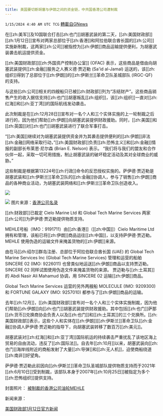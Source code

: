 ```yaml
---
title: 美国要切断胡塞与伊朗之间的资金链，中共国香港公司遭制裁
---
```

`1/15/2024 4:40 AM UTC TCG` [轉載自GNews](https://gnews.org/articles/2219288)

在[[zh:美军]]及10国联合打击[[zh:也门]]胡塞武装的第二天，[[zh:美国财政部]][[zh:1月12日]]宣布对两家总部位于[[zh:香港]]和阿拉伯联合酋长国的[[zh:公司]]实施新制裁，这两家[[zh:公司]]被指控为[[zh:伊朗]]商品运输提供便利，为胡塞武装袭击航运提供资金。

[[zh:美国财政部]][[zh:外国资产控制办公室]] (OFAC) 表示，这些商品是借由向胡塞武装提供[[zh:金融]]服务之人赛义德·贾迈勒 (Sa'id al-Jamal) 运送的，该[[zh:组织]]得到了总部位于[[zh:伊朗]]的[[zh:伊斯兰]]革命卫队圣城部队 (IRGC-QF) 的支持。

与这些[[zh:公司]]相关的四艘船只已被[[zh:财政部]]列为“冻结财产”。这些商品销售产生的收入据信支持[[zh:也门]]胡塞叛乱[[zh:组织]]，该[[zh:组织]]一直对[[zh:红海]]和[[zh:亚丁湾]]的国际航线发动袭击。

此次制裁是在[[zh:12月28日]]宣布对一名个人和三个实体实施的上一轮制裁之后进行的，因为他们帮助[[zh:伊朗]]向胡塞武装提供财政援助。同时，[[zh:美国]]和[[zh:英国]]对[[zh:也门]]胡塞武装进行了联合军事打击。

“[[zh:美国]]继续对为胡塞武装提供资金并为其袭击提供便利的[[zh:伊朗]]非法[[zh:金融]]网络采取行动，”[[zh:美国财政部]]负责[[zh:恐怖主义]]和[[zh:金融]]情报的副部长布莱恩·尼尔森 (Brian E. Nelson) 表示。 “我们将与我们的盟友和合作伙伴一起，采取一切可用措施，制止胡塞武装的破坏稳定活动及其对全球商业的威胁。”

这些制裁是根据第13224号[[zh:行政]]命令的反恐授权实施的。萨伊德·贾迈勒是胡塞武装和[[zh:伊斯兰]]革命卫队的[[zh:金融]]协调人，参与了销售[[zh:伊朗]]商品的各种商业活动，为胡塞武装网络和[[zh:伊斯兰]]革命卫队创造收入。 


![](ipfs://Qmf54ppccrSJqTRPcuc3fBf1rgme7MetYBB7htS5MTD7bn?.png)

![](ipfs://QmRiQWnZavhDc7HUWwkwVguugbze92d1zigwjVAbpc8GRt?.png)
图片来源：[香港公司名录](https://www.ltddir.com/company?utm_source=cielo-maritime-limited)


[[zh:财政部]]已裁定 Cielo Marine Ltd 和 Global Tech Marine Services 两家[[zh:公司]]为萨伊德·贾迈勒提供物质支持。

MEHLE号船（IMO：9191711）由[[zh:香港]]（[[zh:中国]]）Cielo Maritime Ltd 拥有和管理，该船已将[[zh:伊朗]]商品运往[[zh:中国]]，以支持萨伊德·贾迈勒。 MEHLE 使用伪造的运输文件来掩盖货物的[[zh:伊朗]]来源。

由在马[[zh:绍尔]]群岛注册、总部位于阿拉伯联合酋长国 (UAE) 的 Global Tech Marine Services Inc (Global Tech Marine Services) 管理和运营的船舶 SINCERE 02 (IMO: 9226011) 也曾类似地运送[[zh:伊朗]]商品以支持贾迈勒。 SINCERE 02 同样试图使用伪造文件来掩盖货物的来源。 贾迈勒与[[zh:土耳其]]的 Abdi Nasir Ali Mahamud 协调，用 SINCERE 02 运输[[zh:伊朗]]商品。 

Global Tech Marine Services 运营的另外两艘船 MOLECULE (IMO: 9209300) 和 FORTUNE GALAXY (IMO: 9257010) 都参与了[[zh:伊朗]]商品的运输。

去年[[zh:12月]]，[[zh:美国财政部]]宣布对一名个人和三个实体实施制裁，因为他们帮助[[zh:伊朗]]向[[zh:也门]]胡塞武装提供财政援助。其中包括[[zh:也门]]萨那[[zh:货币]]兑换商协会负责人以及[[zh:也门]]和[[zh:土耳其]]的三个兑换所。[[zh:美国财政部]]表示，这些个人和实体在[[zh:伊朗]][[zh:伊斯兰]]革命卫队[[zh:金融]]协调人萨伊德·贾迈勒的指导下，向胡塞武装转移了数百万[[zh:美元]]。

胡塞武装对[[zh:红海]]和[[zh:亚丁湾]]国际航运的持续袭击严重扰乱了该地区海上贸易的自由流动，违反了[[zh:国际法]]。自去年[[zh:10月]]以来，胡塞武装向[[zh:也门]]海岸线附近的商船发射了大量[[zh:导弹]]和[[zh:无人机]]，迫使商船绕道[[zh:南非]]好望角。

萨伊德·贾迈勒此前因向[[zh:伊斯兰]]革命卫队圣城部队提供物质支持而于2021年[[zh:6月10日]]受到制裁，该部队本身于2007年[[zh:10月25日]]被指定为多个[[zh:恐怖组织]]提供支持。

封面照片：
[被制裁的香港公司油轮MEHLE](https://www.marinetraffic.com/en/ais/details/ships/shipid:211169/mmsi:352002537/imo:9191711/vessel:MEHLE)

新闻来源：

[美国财政部1月12日官方新闻](https://home.treasury.gov/news/press-releases/jy2022)


